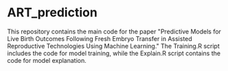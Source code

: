 # ART_prediction

This repository contains the main code for the paper "Predictive Models for Live Birth Outcomes Following Fresh Embryo Transfer in Assisted Reproductive Technologies Using Machine Learning." The Training.R script includes the code for model training, while the Explain.R script contains the code for model explanation.
